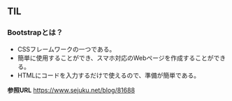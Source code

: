 ## TIL
### Bootstrapとは？
- CSSフレームワークの一つである。
- 簡単に使用することができ、スマホ対応のWebページを作成することができる。
- HTMLにコードを入力するだけで使えるので、準備が簡単である。<br>

__参照URL__
https://www.sejuku.net/blog/81688
